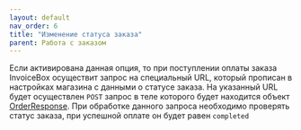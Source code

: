 ```yaml
---
layout: default
nav_order: 6
title: "Изменение статуса заказа"
parent: Работа с заказом
---
```


Если активирована данная опция, то при поступлении оплаты заказа InvoiceBox осуществит запрос на специальный URL, который прописан в настройках магазина с данными о статусе заказа.
На указанный URL будет осуществлен `POST` запрос в теле которого будет находится объект [OrderResponse](/docs/order-create/#orderresponse). При обработке данного запроса необходимо проверять статус заказа, при успешной оплате он будет равен `completed`

